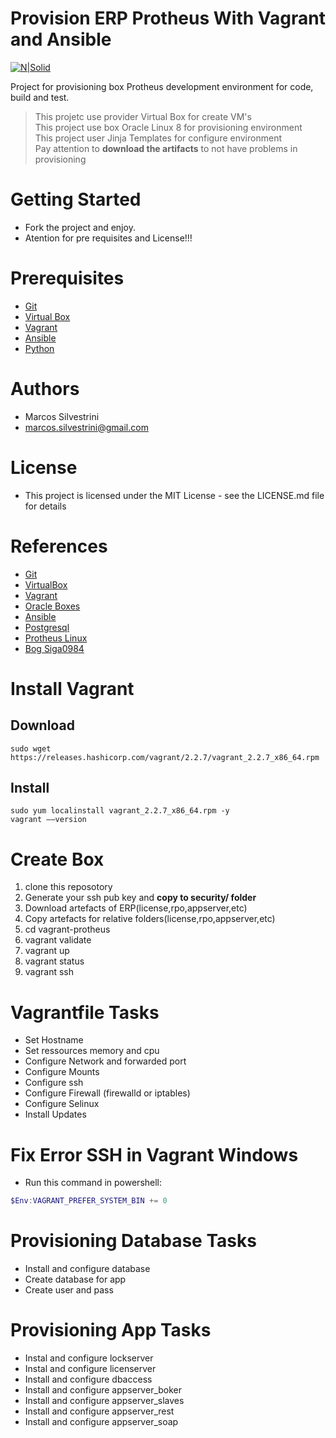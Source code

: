 # Provision ERP Protheus With Vagrant and Ansible


[![N|Solid](http://i.imgur.com/RnlvjUO.png)](https://www.vagrantup.com)

Project for provisioning box Protheus development environment for code, build and test.
>This projetc use provider Virtual Box for create VM's  
>This project use box Oracle Linux 8 for provisioning environment   
>This project user Jinja Templates for configure environment   
>Pay attention to **download the artifacts** to not have problems in provisioning

# Getting Started

- Fork the project and enjoy.
- Atention for pre requisites and License!!!

# Prerequisites

- [Git](https://git-scm.com/doc)
- [Virtual Box](https://www.virtualbox.org/wiki/Documentation)
- [Vagrant](https://www.vagrantup.com/docs/index.html)
- [Ansible](https://docs.ansible.com/ansible/latest/index.html)
- [Python]()

# Authors

- Marcos Silvestrini
- marcos.silvestrini@gmail.com

# License

- This project is licensed under the MIT License - see the LICENSE.md file for details

# References

- [Git](https://git-scm.com/doc)
- [VirtualBox](https://www.virtualbox.org/wiki/Linux_Downloads)
- [Vagrant](https://www.vagrantup.com/docs/index.html)
- [Oracle Boxes](https://yum.oracle.com/boxes/)
- [Ansible](https://docs.ansible.com/ansible/2.5/modules/list_of_all_modules.html)
- [Postgresql](https://www.postgresql.org/download/linux/redhat/)
- [Protheus Linux](https://tdn.totvs.com/pages/releaseview.action?pageId=515672176)
- [Bog Siga0984](https://siga0984.wordpress.com/2016/07/12/protheus-no-linux-parte-02)

# Install Vagrant

## Download

```linux
sudo wget https://releases.hashicorp.com/vagrant/2.2.7/vagrant_2.2.7_x86_64.rpm
```
## Install
```linux
sudo yum localinstall vagrant_2.2.7_x86_64.rpm -y
vagrant ––version
```
# Create Box

1. clone this reposotory
2. Generate your ssh pub key and **copy to security/ folder**
3. Download artefacts of ERP(license,rpo,appserver,etc)
4. Copy artefacts for relative folders(license,rpo,appserver,etc)
5. cd vagrant-protheus
6. vagrant validate
7. vagrant up
8. vagrant status
9. vagrant ssh

# Vagrantfile Tasks

- Set Hostname
- Set ressources memory and cpu
- Configure Network and forwarded port
- Configure Mounts
- Configure ssh
- Configure Firewall (firewalld or iptables)
- Configure Selinux
- Install Updates

# Fix Error SSH in Vagrant Windows

- Run this command in powershell:
```powershell
$Env:VAGRANT_PREFER_SYSTEM_BIN += 0
```

# Provisioning Database Tasks

- Install and configure database
- Create database for app
- Create user and pass

# Provisioning App Tasks

- Instal and configure lockserver
- Instal and configure licenserver
- Install and configure dbaccess
- Install and configure appserver_boker
- Install and configure appserver_slaves
- Install and configure appserver_rest
- Install and configure appserver_soap
